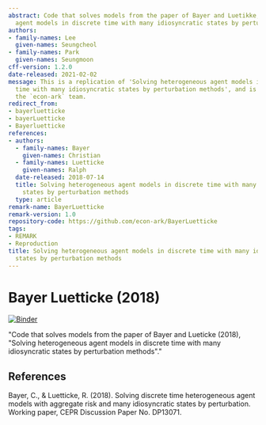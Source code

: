 ```yaml
---
abstract: Code that solves models from the paper of Bayer and Luetikke, "Solving heterogeneous
  agent models in discrete time with many idiosyncratic states by perturbation methods".
authors:
- family-names: Lee
  given-names: Seungcheol
- family-names: Park
  given-names: Seungmoon
cff-version: 1.2.0
date-released: 2021-02-02
message: This is a replication of 'Solving heterogeneous agent models in discrete
  time with many idiosyncratic states by perturbation methods', and is managed by
  the `econ-ark` team.
redirect_from:
- bayerluetticke
- bayerLuetticke
- Bayerluetticke
references:
- authors:
  - family-names: Bayer
    given-names: Christian
  - family-names: Luetticke
    given-names: Ralph
  date-released: 2018-07-14
  title: Solving heterogeneous agent models in discrete time with many idiosyncratic
    states by perturbation methods
  type: article
remark-name: BayerLuetticke
remark-version: 1.0
repository-code: https://github.com/econ-ark/BayerLuetticke
tags:
- REMARK
- Reproduction
title: Solving heterogeneous agent models in discrete time with many idiosyncratic
  states by perturbation methods
---
```


# Bayer Luetticke (2018)
[![Binder](https://mybinder.org/badge_logo.svg)](https://mybinder.org/v2/gh/econ-ark/BayerLuetticke/HEAD)

"Code that solves models from the paper of Bayer and Lueticke (2018), \"Solving heterogeneous agent models in discrete time with many idiosyncratic states by perturbation methods\"."


## References

Bayer, C., & Luetticke, R. (2018). Solving discrete time heterogeneous agent models with aggregate risk and many idiosyncratic states by perturbation. Working paper, CEPR Discussion Paper No. DP13071.

